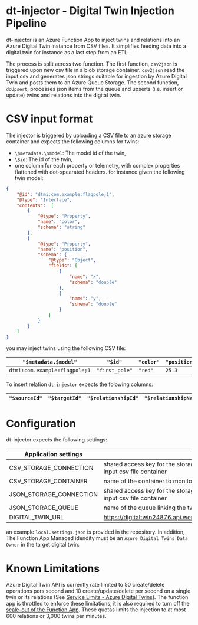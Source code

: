 # dt-injector - Digital Twin Injection Pipeline

dt-injector is an Azure Function App to inject twins and relations into an
Azure Digital Twin instance from CSV files. It simplifies feeding data into a
digital twin for instance as a last step from an ETL.

The process is split across two function. The first function, `csv2json` is
triggered upon new csv file in a blob storage container. `csv2json` read the
input csv and generates json strings suitable for ingestion by Azure Digital
Twin and posts them to an Azure Queue Storage. The second function,
`doUpsert`, processes json items from the queue and upserts (i.e. insert or
update) twins and relations into the digital twin.

# CSV input format

The injector is triggered by uploading a CSV file to an azure storage
container and expects the following columns for twins:
 - `\$metadata.\$model`: The model id of the twin,
 - `\$id`: The id of the twin,
 - one column for each property or telemetry, with complex properties
   flattened with dot-spearated headers.
for instance given the following twin model:
```json
{
    "@id": "dtmi:com.example:flagpole;1",
    "@type": "Interface",
    "contents":  [
        {
            "@type": "Property",
            "name": "color",
            "schema": "string"
        },
        {
            "@type": "Property",
            "name": "position",
            "schema": {
                "@type": "Object",
                "fields": [
                    {
                        "name": "x",
                        "schema": "double"
                    },
                    {
                        "name": "y",
                        "schema": "double"
                    }
                ]
            }
        }
    ]
}
```

you may inject twins using the following CSV file:

| `"$metadata.$model"`        | `"$id"`       | `"color"` | `"position.x"` | `"position.y"` |
| ----------------------------- | -------------- | --------- | -------------- | -------------- |
| `dtmi:com.example:flagpole;1` | `"first_pole"` | `"red"`   | `25.3`         | `42.0`         |

To insert relation `dt-injestor` expects the folowing columns:

| `"$sourceId"`        | `"$targetId"`       | `"$relationshipId"` | `"$relationshipName"` | `"property1"` | `"property..."` |
| ----------------------------- | -------------- | --------- | -------------- | ---- | --- |



# Configuration

dt-injector expects the following settings:

| **Application settings**  |                                                                                |
| ----------------------- | ------------------------------------------------------------------------------ |
| CSV_STORAGE_CONNECTION  | shared access key for the storage account hosting the input csv file container |
| CSV_STORAGE_CONTAINER   | name of the container to monitor for new csv                                   |
| JSON_STORAGE_CONNECTION | shared access key for the storage account hosting the input csv file container |
| JSON_STORAGE_QUEUE      | name of the queue linking the two functions                                    |
| DIGITAL_TWIN_URL | https://digitaltwin24876.api.weu.digitaltwins.azure.net                        |


an example `local.settings.json` is provided in the repository. In addition, The Function App Managed idendity must be an `Azure Digital Twins Data Owner` in the target digital twin.

# Known Limitations

Azure Digital Twin API is currently rate limited to 50 create/delete
operations pers second and 10 create/update/delete per second on a single
twin or its relations (See [Service Limits - Azure Digital
Twins](https://docs.microsoft.com/en-us/azure/digital-twins/reference-service-limits)).
The function app is throttled to enforce these limitations, it is also
required to turn off the [scale-out of the Function
App](https://docs.microsoft.com/en-us/azure/azure-functions/functions-scale).
These quotas limits the injection to at most 600 relations or 3,000 twins per minutes.